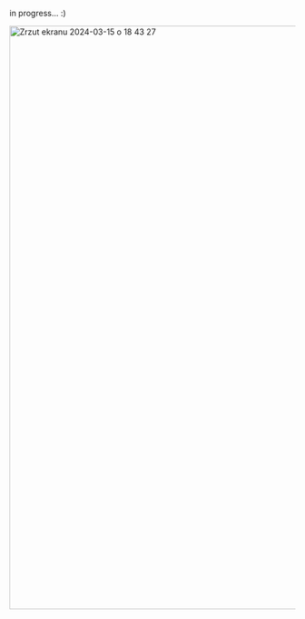 in progress... :)



<img width="1027" alt="Zrzut ekranu 2024-03-15 o 18 43 27" src="https://github.com/martynakiljan/new-portfolio-2024/assets/59742201/16299e94-82a5-442e-af24-9e3d41cb8108">
